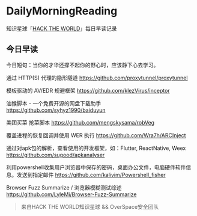 # DailyMorningReading

知识星球「[HACK THE WORLD](https://public.zsxq.com/groups/225824414251.html)」每日早读记录

## 今日早读

今日短句：当你的才华还撑不起你的野心时，应该静下心去学习。

通过 HTTP(S) 代理的隐形隧道
https://github.com/proxytunnel/proxytunnel

模板驱动的 AV/EDR 规避框架
https://github.com/klezVirus/inceptor

油猴脚本 - 一个免费开源的网盘下载助手
https://github.com/syhyz1990/baiduyun

美团买菜 抢菜脚本
https://github.com/mengskysama/robVeg

覆盖进程的恢复回调并使用 WER 执行
https://github.com/Wra7h/ARCInject

通过对apk包的解析，查看使用的开发框架，如：Flutter, ReactNative, Weex
https://github.com/sugood/apkanalyser

利用powershell收集用户浏览器中保存的密码，桌面办公文件，电脑硬件软件信息。发送到指定邮件
https://github.com/kalivim/Powershell_fisher

Browser Fuzz Summarize / 浏览器模糊测试综述
https://github.com/LyleMi/Browser-Fuzz-Summarize

> 来自HACK THE WORLD知识星球 && OverSpace安全团队